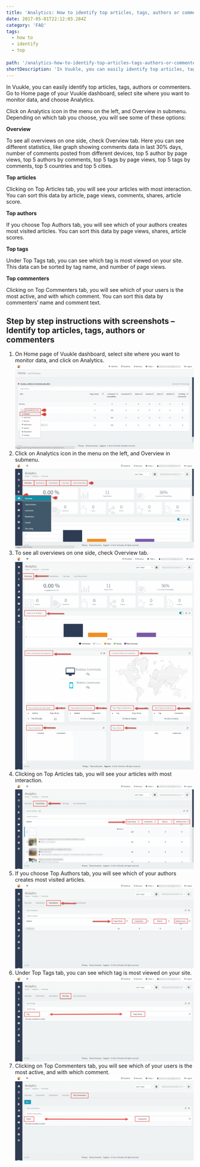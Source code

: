 ```yaml
---
title: 'Analytics: How to identify top articles, tags, authors or commenters?'
date: 2017-05-01T22:12:03.284Z
category: 'FAQ'
tags:
  - how to
  - identify
  - top

path: '/analytics-how-to-identify-top-articles-tags-authors-or-commenters/'
shortDescription: 'In Vuukle, you can easily identify top articles, tags, authors or commenters. Go to Home page of your Vuukle dashboard, select site where you want to monitor data, and choose Analytics.'
---
```


In Vuukle, you can easily identify top articles, tags, authors or commenters. Go to Home page of your Vuukle dashboard, select site where you want to monitor data, and choose Analytics.

Click on Analytics icon in the menu on the left, and Overview in submenu. Depending on which tab you choose, you will see some of these options:

**Overview**

To see all overviews on one side, check Overview tab. Here you can see different statistics, like graph showing comments data in last 30% days, number of comments posted from different devices, top 5 author by page views, top 5 authors by comments, top 5 tags by page views, top 5 tags by comments, top 5 countries and top 5 cities.

**Top articles**

Clicking on Top Articles tab, you will see your articles with most interaction. You can sort this data by article, page views, comments, shares, article score.

**Top authors**

If you choose Top Authors tab, you will see which of your authors creates most visited articles. You can sort this data by page views, shares, article scores.

**Top tags**

Under Top Tags tab, you can see which tag is most viewed on your site. This data can be sorted by tag name, and number of page views.

**Top commenters**

Clicking on Top Commenters tab, you will see which of your users is the most active, and with which comment. You can sort this data by commenters’ name and comment text.

## Step by step instructions with screenshots – Identify top articles, tags, authors or commenters

1. On Home page of Vuukle dashboard, select site where you want to monitor data, and click on Analytics.
   ![Analytics - Identify top articles 01](./img-1.png)
2. Click on Analytics icon in the menu on the left, and Overview in submenu.
   ![Analytics - Identify top articles 02](./img-2.png)
3. To see all overviews on one side, check Overview tab.
   ![Analytics - Identify top articles 03](./img-3.png)
4. Clicking on Top Articles tab, you will see your articles with most interaction.
   ![Analytics - Identify top articles 04](./img-4.png)
5. If you choose Top Authors tab, you will see which of your authors creates most visited articles.
   ![Analytics - Identify top articles 05](./img-5.png)
6. Under Top Tags tab, you can see which tag is most viewed on your site.![Analytics - Identify top articles 07](./img-6.png)
7. Clicking on Top Commenters tab, you will see which of your users is the most active, and with which comment.![Analytics - Identify top articles 08](./img-7.png)

​

​

​
